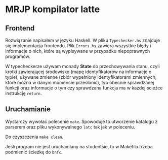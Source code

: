 # MRJP kompilator latte

## Frontend

Rozwiązanie napisałem w języku Haskell. W pliku `Typechecker.hs` znajduje się implementacja frontendu.
Plik `Errors.hs` zawiera wszystkie błędy i informacje o nich, które są wypisywane w przypadku 
niepoprawnych programów.

W typecheckerze używam monady **State** do przechowywania stanu, czyli krotki zawierającej środowisko
(mapę identyfikatorów na informacje o typie), używane zmienne (zbiór wypełniony identyfikatorami 
zmiennych, które można w danym momencie przesłonić), typ obecnie sprawdzanej funkcji oraz informacje o 
tym czy sprawdzana funkcja ma w każdej ścieżce instrukcję `return`.

## Uruchamianie

Wystarczy wywołać polecenie `make`. Spowoduje to utworzenie katalogu z parserem oraz pliku wykonywalnego
`latc` tak jak w poleceniu.

Do czyszczenia `make clean`.

Jeśli program nie jest uruchamiany na studentsie, to w Makefilu trzeba podmienić ścieżkę do `bnfc`.
